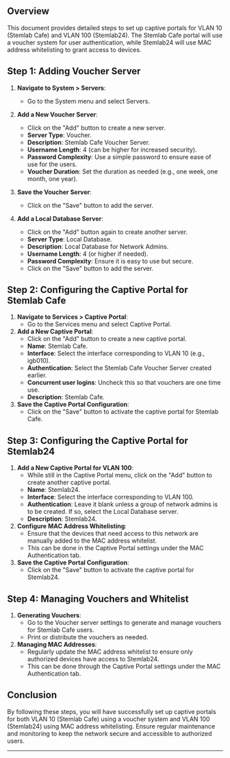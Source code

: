 

## Overview

This document provides detailed steps to set up captive portals for VLAN 10 (Stemlab Cafe) and VLAN 100 (Stemlab24). The Stemlab Cafe portal will use a voucher system for user authentication, while Stemlab24 will use MAC address whitelisting to grant access to devices.

## Step 1: Adding Voucher Server

1. **Navigate to System > Servers**:
   - Go to the System menu and select Servers.
2. **Add a New Voucher Server**:
   - Click on the "Add" button to create a new server.
   - **Server Type**: Voucher.
   - **Description**: Stemlab Cafe Voucher Server.
   - **Username Length**: 4 (can be higher for increased security).
   - **Password Complexity**: Use a simple password to ensure ease of use for the users.
   - **Voucher Duration**: Set the duration as needed (e.g., one week, one month, one year).
3. **Save the Voucher Server**:
   - Click on the "Save" button to add the server.

4. **Add a Local Database Server**:
   - Click on the "Add" button again to create another server.
   - **Server Type**: Local Database.
   - **Description**: Local Database for Network Admins.
   - **Username Length**: 4 (or higher if needed).
   - **Password Complexity**: Ensure it is easy to use but secure.
   - Click on the "Save" button to add the server.

## Step 2: Configuring the Captive Portal for Stemlab Cafe

1. **Navigate to Services > Captive Portal**:
   - Go to the Services menu and select Captive Portal.
2. **Add a New Captive Portal**:
   - Click on the "Add" button to create a new captive portal.
   - **Name**: Stemlab Cafe.
   - **Interface**: Select the interface corresponding to VLAN 10 (e.g., igb010).
   - **Authentication**: Select the Stemlab Cafe Voucher Server created earlier.
   - **Concurrent user logins**: Uncheck this so that vouchers are one time use. 
   - **Description**: Stemlab Cafe.
3. **Save the Captive Portal Configuration**:
   - Click on the "Save" button to activate the captive portal for Stemlab Cafe.

## Step 3: Configuring the Captive Portal for Stemlab24

1. **Add a New Captive Portal for VLAN 100**:
   - While still in the Captive Portal menu, click on the "Add" button to create another captive portal.
   - **Name**: Stemlab24.
   - **Interface**: Select the interface corresponding to VLAN 100.
   - **Authentication**: Leave it blank unless a group of network admins is to be created. If so, select the Local Database server.
   - **Description**: Stemlab24.
2. **Configure MAC Address Whitelisting**:
   - Ensure that the devices that need access to this network are manually added to the MAC address whitelist.
   - This can be done in the Captive Portal settings under the MAC Authentication tab.
3. **Save the Captive Portal Configuration**:
   - Click on the "Save" button to activate the captive portal for Stemlab24.

## Step 4: Managing Vouchers and Whitelist

1. **Generating Vouchers**:
   - Go to the Voucher server settings to generate and manage vouchers for Stemlab Cafe users.
   - Print or distribute the vouchers as needed.
2. **Managing MAC Addresses**:
   - Regularly update the MAC address whitelist to ensure only authorized devices have access to Stemlab24.
   - This can be done through the Captive Portal settings under the MAC Authentication tab.

## Conclusion

By following these steps, you will have successfully set up captive portals for both VLAN 10 (Stemlab Cafe) using a voucher system and VLAN 100 (Stemlab24) using MAC address whitelisting. Ensure regular maintenance and monitoring to keep the network secure and accessible to authorized users.

---
